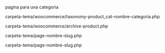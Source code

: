 pagina para una categoria

carpeta-tema/woocommerce/taxonomy-product_cat-nombre-categoria.php

carpeta-tema/woocommerce/archive-product.php

carpeta-tema/page-nombre-slug.php

carpeta-tema/page-nombre-slug.php




